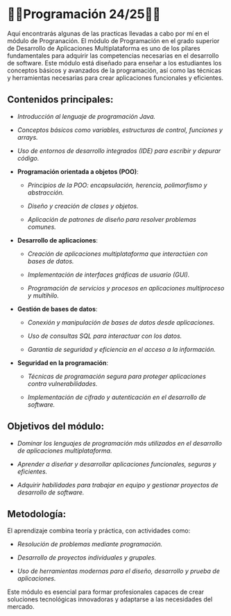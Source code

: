 # 👨‍💻Programación 24/25👨‍💻
Aquí encontrarás algunas de las practicas llevadas a cabo por mí en el módulo de Progranación.
El módulo de Programación en el grado superior de Desarrollo de Aplicaciones Multiplataforma es uno de los pilares fundamentales para adquirir las competencias necesarias en el desarrollo de software. Este módulo está diseñado para enseñar a los estudiantes los conceptos básicos y avanzados de la programación, así como las técnicas y herramientas necesarias para crear aplicaciones funcionales y eficientes.

## Contenidos principales:

- *Introducción al lenguaje de programación Java.*

- *Conceptos básicos como variables, estructuras de control, funciones y arrays.*

- *Uso de entornos de desarrollo integrados (IDE) para escribir y depurar código.*

- **Programación orientada a objetos (POO)**:

    - *Principios de la POO: encapsulación, herencia, polimorfismo y abstracción.*
    
    - *Diseño y creación de clases y objetos.*
    
    - *Aplicación de patrones de diseño para resolver problemas comunes.*

- **Desarrollo de aplicaciones**:

    - *Creación de aplicaciones multiplataforma que interactúen con bases de datos.*

    - *Implementación de interfaces gráficas de usuario (GUI).*

    - *Programación de servicios y procesos en aplicaciones multiproceso y multihilo.*

- **Gestión de bases de datos**:

    - *Conexión y manipulación de bases de datos desde aplicaciones.*
    
    - *Uso de consultas SQL para interactuar con los datos.*
    
    - *Garantía de seguridad y eficiencia en el acceso a la información.*

- **Seguridad en la programación**:

    - *Técnicas de programación segura para proteger aplicaciones contra vulnerabilidades.*
    
    - *Implementación de cifrado y autenticación en el desarrollo de software.*

## Objetivos del módulo:

- *Dominar los lenguajes de programación más utilizados en el desarrollo de aplicaciones multiplataforma.*
    
- *Aprender a diseñar y desarrollar aplicaciones funcionales, seguras y eficientes.*
    
- *Adquirir habilidades para trabajar en equipo y gestionar proyectos de desarrollo de software.*

## Metodología:
El aprendizaje combina teoría y práctica, con actividades como:

  - *Resolución de problemas mediante programación.*
  
  - *Desarrollo de proyectos individuales y grupales.*
  
  - *Uso de herramientas modernas para el diseño, desarrollo y prueba de aplicaciones.*

Este módulo es esencial para formar profesionales capaces de crear soluciones tecnológicas innovadoras y adaptarse a las necesidades del mercado.
